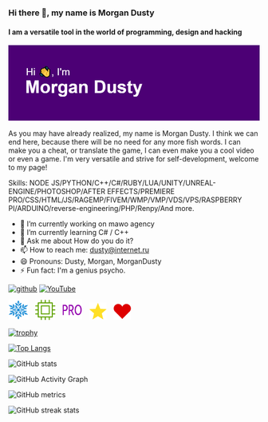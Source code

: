 ### Hi there 👋, my name is Morgan Dusty
#### I am a versatile tool in the world of programming, design and hacking
![I am a versatile tool in the world of programming, design and hacking](https://github.com/morgandusty/morgandusty/blob/main/hellogithub.png?raw=true)

As you may have already realized, my name is Morgan Dusty. I think we can end here, because there will be no need for any more fish words. I can make you a cheat, or translate the game, I can even make you a cool video or even a game. I'm very versatile and strive for self-development, welcome to my page!

Skills: NODE JS/PYTHON/C++/C#/RUBY/LUA/UNITY/UNREAL-ENGINE/PHOTOSHOP/AFTER EFFECTS/PREMIERE PRO/CSS/HTML/JS/RAGEMP/FIVEM/WMP/VMP/VDS/VPS/RASPBERRY PI/ARDUINO/reverse-engineering/PHP/Renpy/And more.

- 🔭 I’m currently working on mawo agency 
- 🌱 I’m currently learning C# / C++ 
- 💬 Ask me about How do you do it? 
- 📫 How to reach me: dusty@internet.ru 
- 😄 Pronouns: Dusty, Morgan, MorganDusty 
- ⚡ Fun fact: I'm a genius psycho. 


[<img src='https://cdn.jsdelivr.net/npm/simple-icons@3.0.1/icons/github.svg' alt='github' height='40'>](https://github.com/morgandusty)  [<img src='https://cdn.jsdelivr.net/npm/simple-icons@3.0.1/icons/youtube.svg' alt='YouTube' height='40'>](https://www.youtube.com/channel/https://www.youtube.com/channel/UCQo6d41L4gsnlBIhSbJc4Fg)  

<a href='https://archiveprogram.github.com/'><img src='https://raw.githubusercontent.com/acervenky/animated-github-badges/master/assets/acbadge.gif' width='40' height='40'></a> <a href='https://docs.github.com/en/developers'><img src='https://raw.githubusercontent.com/acervenky/animated-github-badges/master/assets/devbadge.gif' width='40' height='40'></a> <a href='https://github.com/pricing'><img src='https://raw.githubusercontent.com/acervenky/animated-github-badges/master/assets/pro.gif' width='40' height='40'></a> <a href='https://stars.github.com/'><img src='https://raw.githubusercontent.com/acervenky/animated-github-badges/master/assets/starbadge.gif' width='35' height='35'></a> <a href='https://docs.github.com/en/github/supporting-the-open-source-community-with-github-sponsors'><img src='https://raw.githubusercontent.com/acervenky/animated-github-badges/master/assets/sponsorbadge.gif' width='35' height='35'></a> 

[![trophy](https://github-profile-trophy.vercel.app/?username=morgandusty)](https://github.com/ryo-ma/github-profile-trophy)

[![Top Langs](https://github-readme-stats.vercel.app/api/top-langs/?username=morgandusty)](https://github.com/anuraghazra/github-readme-stats)

![GitHub stats](https://github-readme-stats.vercel.app/api?username=morgandusty&show_icons=true)  

![GitHub Activity Graph](https://activity-graph.herokuapp.com/graph?username=morgandusty)  

![GitHub metrics](https://metrics.lecoq.io/morgandusty)  

![GitHub streak stats](https://streak-stats.demolab.com/?user=morgandusty)  
